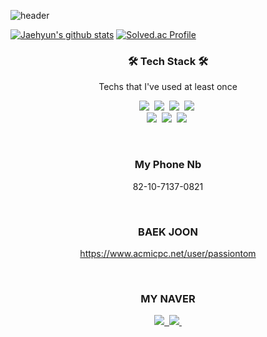![header](https://capsule-render.vercel.app/api?type=soft&color=auto&height=150&section=header&text=JaehyunKim&fontSize=70&animation=twinkling)

[![Jaehyun's github stats](https://github-readme-stats.vercel.app/api?username=rich-hyun)](https://github.com/Jnuary)
[![Solved.ac Profile](http://mazassumnida.wtf/api/v2/generate_badge?boj=passiontom)](https://solved.ac/passiontom/)

<h3 align="center">🛠 Tech Stack 🛠</h3>

<p align="center"> Techs that I've used at least once </p>

<p align="center">
  <img src="https://img.shields.io/badge/C-A8B9CC?style=flat-square&logo=C&logoColor=white"/></a>&nbsp 
  <img src="https://img.shields.io/badge/Python-3766AB?style=flat-square&logo=Python&logoColor=white"/></a>&nbsp 
  <img src="https://img.shields.io/badge/html-E34F26?style=flat-square&logo=html5&logoColor=white"/></a>&nbsp 
  <img src="https://img.shields.io/badge/css-1572B6?style=flat-square&logo=css3&logoColor=white"/></a>&nbsp 
  <br>
  <img src="https://img.shields.io/badge/Javascript-ffb13b?style=flat-square&logo=javascript&logoColor=white"/></a>&nbsp 
  <img src="https://img.shields.io/badge/aws-333664?style=flat-square&logo=amazon-aws&logoColor=white"/></a>&nbsp 
  <img src="https://img.shields.io/badge/Java-007396?style=flat-square&logo=Java&logoColor=white"/></a>&nbsp 
</p>

<br>

<h3 align="center"> My Phone Nb</h3>

<div align="center" style="text-align:center">
  
   82-10-7137-0821
  
</div>
  
<br>

<h3 align="center"> BAEK JOON </h3>

<div align="center" style="text-align:center">
  
   https://www.acmicpc.net/user/passiontom
  
</div>
  
<br>

<h3 align="center"> MY NAVER</h3>

<p align="center">
  <a href="https://blog.naver.com/passiontom/"><img src="https://img.shields.io/badge/Naver_blog-FF5722?style#=for-the-badge&logo=Naver_blog&logoColor=white">&nbsp
  <a href="https://www.acmicpc.net/user/passiontom/"><img src="https://img.shields.io/badge/BAEKJOON-FF5722?style#=for-the-badge&logo=BAEKJOONg&logoColor=white">&nbsp
</p>

